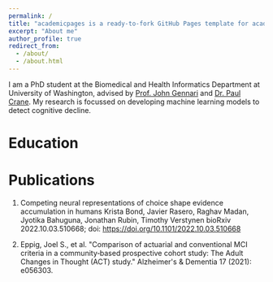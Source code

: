 ```yaml
---
permalink: /
title: "academicpages is a ready-to-fork GitHub Pages template for academic personal websites"
excerpt: "About me"
author_profile: true
redirect_from: 
  - /about/
  - /about.html
---
```


I am a PhD student at the Biomedical and Health Informatics Department at University of Washington, advised by [Prof. John Gennari](http://faculty.washington.edu/gennari/) and [Dr. Paul Crane](https://depts.washington.edu/mbwc/about/profile/paul-crane). My research is focussed on developing machine learning models to detect cognitive decline.

Education 
======

Publications 
======
1. Competing neural representations of choice shape evidence accumulation in humans
Krista Bond, Javier Rasero, Raghav Madan, Jyotika Bahuguna, Jonathan Rubin, Timothy Verstynen
bioRxiv 2022.10.03.510668; doi: https://doi.org/10.1101/2022.10.03.510668

2. Eppig, Joel S., et al. "Comparison of actuarial and conventional MCI criteria in a community‐based prospective cohort study: The Adult Changes in Thought (ACT) study." Alzheimer's & Dementia 17 (2021): e056303.

